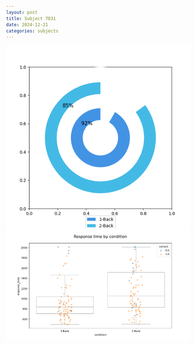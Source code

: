 ```yaml
---
layout: post
title: Subject 7031
date: 2024-12-21
categories: subjects
---
```


![](data/7031/run-3/7031_accuracy_by_condition.png)
![](data/7031/run-3/7031_response_time_by_condition.png)

